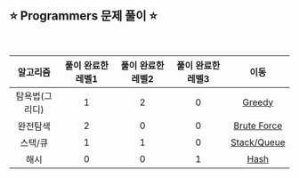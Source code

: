 ## ⭐️ Programmers 문제 풀이 ⭐️ 

<br>

| **알고리즘**   | **풀이 완료한 레벨1** | **풀이 완료한 레벨2** | **풀이 완료한 레벨3** | **이동** |
|:-------------:|:-------------------:|:-------------------:|:-------------------:|:--------:|
| 탐욕법(그리디) | 1 | 2 | 0 | [Greedy](https://github.com/yuuforest/Programmers/tree/main/python/%ED%83%90%EC%9A%95%EB%B2%95(Greedy)) |
| 완전탐색 | 2 | 0 | 0 | [Brute Force](https://github.com/yuuforest/Programmers/tree/main/python/%EC%99%84%EC%A0%84%ED%83%90%EC%83%89) |
| 스택/큐 | 1 | 1 | 0 | [Stack/Queue](https://github.com/yuuforest/Programmers/tree/main/python/%EC%8A%A4%ED%83%9D%ED%81%90) |
| 해시 | 0 | 0 | 1 | [Hash](https://github.com/yuuforest/Programmers/tree/main/python/%ED%95%B4%EC%8B%9C) |